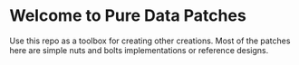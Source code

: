 # Welcome to Pure Data Patches

Use this repo as a toolbox for creating other creations. Most of the patches here are simple nuts and bolts implementations or reference designs.
